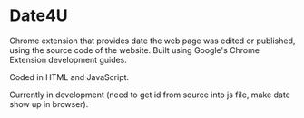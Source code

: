 # Date4U
Chrome extension that provides date the web page was edited or published, using the source code of the website. Built using Google's Chrome Extension development guides.

Coded in HTML and JavaScript.

Currently in development (need to get id from source into js file, make date show up in browser).

